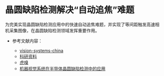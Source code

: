 # 晶圆缺陷检测解决“自动追焦”难题

  为完美实现晶圆缺陷检测应用中的快速自动追焦难题，并实现了等间距触发高速相机采集图像，在晶圆缺陷检测领域发挥重要作用。

- 参考文献内容：

  - [vision-systems-china]('read://https_www.vision-systems-china.com/?url=https%3A%2F%2Fwww.vision-systems-china.com%2Fdeitechnology.asp%3Fid%3D17723',"视觉中国")
  - [科研资料](https://opticsjournal.net/Articles/OJ25a74400ed747457/FullText)
  - [虎嗅](https://m.huxiu.com/article/1501520.html)
  - [机器视觉系统在半导体晶圆缺陷检测中的应用](read://https_www.jadak.com.cn/?url=https%3A%2F%2Fwww.jadak.com.cn%2F%3Fcontent%2F325)


